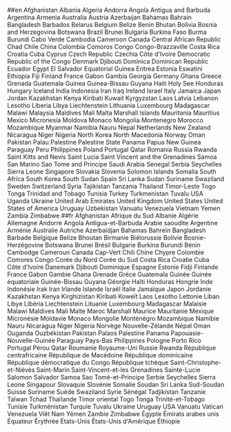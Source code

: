 ##en
Afghanistan
Albania
Algeria
Andorra
Angola
Antigua and Barbuda
Argentina
Armenia
Australia
Austria
Azerbaijan
Bahamas
Bahrain
Bangladesh
Barbados
Belarus
Belgium
Belize
Benin
Bhutan
Bolivia
Bosnia and Herzegovina
Botswana
Brazil
Brunei
Bulgaria
Burkina Faso
Burma
Burundi
Cabo Verde
Cambodia
Cameroon
Canada
Central African Republic
Chad
Chile
China
Colombia
Comoros
Congo
Congo-Brazzaville
Costa Rica
Croatia
Cuba
Cyprus
Czech Republic
Czechia
Côte d'Ivoire
Democratic Republic of the Congo
Denmark
Djibouti
Dominica
Dominican Republic
Ecuador
Egypt
El Salvador
Equatorial Guinea
Eritrea
Estonia
Eswatini
Ethiopia
Fiji
Finland
France
Gabon
Gambia
Georgia
Germany
Ghana
Greece
Grenada
Guatemala
Guinea
Guinea-Bissau
Guyana
Haiti
Holy See
Honduras
Hungary
Iceland
India
Indonesia
Iran
Iraq
Ireland
Israel
Italy
Jamaica
Japan
Jordan
Kazakhstan
Kenya
Kiribati
Kuwait
Kyrgyzstan
Laos
Latvia
Lebanon
Lesotho
Liberia
Libya
Liechtenstein
Lithuania
Luxembourg
Madagascar
Malawi
Malaysia
Maldives
Mali
Malta
Marshall Islands
Mauritania
Mauritius
Mexico
Micronesia
Moldova
Monaco
Mongolia
Montenegro
Morocco
Mozambique
Myanmar
Namibia
Nauru
Nepal
Netherlands
New Zealand
Nicaragua
Niger
Nigeria
North Korea
North Macedonia
Norway
Oman
Pakistan
Palau
Palestine
Palestine State
Panama
Papua New Guinea
Paraguay
Peru
Philippines
Poland
Portugal
Qatar
Romania
Russia
Rwanda
Saint Kitts and Nevis
Saint Lucia
Saint Vincent and the Grenadines
Samoa
San Marino
Sao Tome and Principe
Saudi Arabia
Senegal
Serbia
Seychelles
Sierra Leone
Singapore
Slovakia
Slovenia
Solomon Islands
Somalia
South Africa
South Korea
South Sudan
Spain
Sri Lanka
Sudan
Suriname
Swaziland
Sweden
Switzerland
Syria
Tajikistan
Tanzania
Thailand
Timor-Leste
Togo
Tonga
Trinidad and Tobago
Tunisia
Turkey
Turkmenistan
Tuvalu
USA
Uganda
Ukraine
United Arab Emirates
United Kingdom
United States
United States of America
Uruguay
Uzbekistan
Vanuatu
Venezuela
Vietnam
Yemen
Zambia
Zimbabwe
##fr
Afghanistan
Afrique du Sud
Albanie
Algérie
Allemagne
Andorre
Angola
Antigua-et-Barbuda
Arabie saoudite
Argentine
Arménie
Australie
Autriche
Azerbaïdjan
Bahamas
Bahreïn
Bangladesh
Barbade
Belgique
Belize
Bhoutan
Birmanie
Biélorussie
Bolivie
Bosnie-Herzégovine
Botswana
Brunei
Brésil
Bulgarie
Burkina
Burundi
Bénin
Cambodge
Cameroun
Canada
Cap-Vert
Chili
Chine
Chypre
Colombie
Comores
Congo
Corée du Nord
Corée du Sud
Costa Rica
Croatie
Cuba
Côte d'Ivoire
Danemark
Djibouti
Dominique
Espagne
Estonie
Fidji
Finlande
France
Gabon
Gambie
Ghana
Grenade
Grèce
Guatemala
Guinée
Guinée équatoriale
Guinée-Bissau
Guyana
Géorgie
Haïti
Honduras
Hongrie
Inde
Indonésie
Irak
Iran
Irlande
Islande
Israël
Italie
Jamaïque
Japon
Jordanie
Kazakhstan
Kenya
Kirghizistan
Kiribati
Koweït
Laos
Lesotho
Lettonie
Liban
Libye
Libéria
Liechtenstein
Lituanie
Luxembourg
Madagascar
Malaisie
Malawi
Maldives
Mali
Malte
Maroc
Marshall
Maurice
Mauritanie
Mexique
Micronésie
Moldavie
Monaco
Mongolie
Monténégro
Mozambique
Namibie
Nauru
Nicaragua
Niger
Nigeria
Norvège
Nouvelle-Zélande
Népal
Oman
Ouganda
Ouzbékistan
Pakistan
Palaos
Palestine
Panama
Papouasie-Nouvelle-Guinée
Paraguay
Pays-Bas
Philippines
Pologne
Porto Rico
Portugal
Pérou
Qatar
Roumanie
Royaume-Uni
Russie
Rwanda
République centrafricaine
République de Macédoine
République dominicaine
République démocratique du Congo
République tchèque
Saint-Christophe-et-Niévès
Saint-Marin
Saint-Vincent-et-les Grenadines
Sainte-Lucie
Salomon
Salvador
Samoa
Sao Tomé-et-Principe
Serbie
Seychelles
Sierra Leone
Singapour
Slovaquie
Slovénie
Somalie
Soudan
Sri Lanka
Sud-Soudan
Suisse
Suriname
Suède
Swaziland
Syrie
Sénégal
Tadjikistan
Tanzanie
Taïwan
Tchad
Thaïlande
Timor oriental
Togo
Tonga
Trinité-et-Tobago
Tunisie
Turkménistan
Turquie
Tuvalu
Ukraine
Uruguay
USA
Vanuatu
Vatican
Venezuela
Viêt Nam
Yémen
Zambie
Zimbabwe
Égypte
Émirats arabes unis
Équateur
Érythrée
États-Unis
États-Unis d'Amérique
Éthiopie